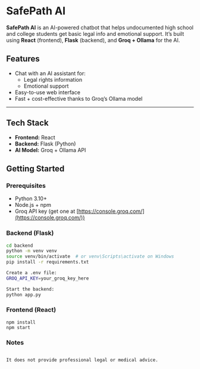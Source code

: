 # SafePath AI

**SafePath AI** is an AI-powered chatbot that helps undocumented high school and college students get basic legal info and emotional support. It’s built using **React** (frontend), **Flask** (backend), and **Groq + Ollama** for the AI.

## Features

- Chat with an AI assistant for:
  - Legal rights information
  - Emotional support
- Easy-to-use web interface
- Fast + cost-effective thanks to Groq’s Ollama model

---
## Tech Stack

- **Frontend:** React
- **Backend:** Flask (Python)
- **AI Model:** Groq + Ollama API

## Getting Started

### Prerequisites
- Python 3.10+
- Node.js + npm
- Groq API key (get one at [https://console.groq.com/](https://console.groq.com/))


### Backend (Flask)

```bash
cd backend
python -m venv venv
source venv/bin/activate  # or venv\Scripts\activate on Windows
pip install -r requirements.txt

Create a .env file:
GROQ_API_KEY=your_groq_key_here

Start the backend:
python app.py
```

### Frontend (React)

```cd frontend
npm install
npm start
```


### Notes
```This project is for educational and supportive purposes only.

It does not provide professional legal or medical advice.
```



















